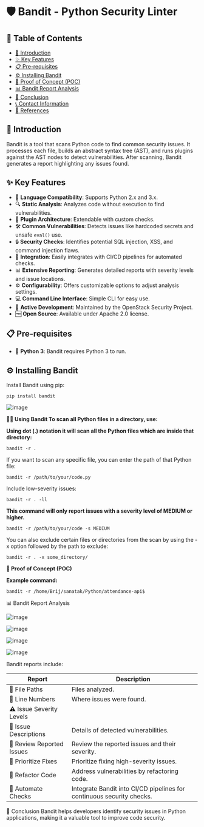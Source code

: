 # 🛡️ Bandit - Python Security Linter

## 📑 Table of Contents
- [📖 Introduction](#-introduction)
- [✨ Key Features](#-key-features)
- [📋 Pre-requisites](#-pre-requisites)
- [⚙️ Installing Bandit](#️-installing-bandit)
- [🚀 Proof of Concept (POC)](#-proof-of-concept-poc)
- [📊 Bandit Report Analysis](#-bandit-report-analysis)
- [🏁 Conclusion](#-conclusion)
- [📞 Contact Information](#-contact-information)
- [🔗 References](#-references)

## 📖 Introduction
Bandit is a tool that scans Python code to find common security issues. It processes each file, builds an abstract syntax tree (AST), and runs plugins against the AST nodes to detect vulnerabilities. After scanning, Bandit generates a report highlighting any issues found.

## ✨ Key Features
- 🐍 **Language Compatibility**: Supports Python 2.x and 3.x.
- 🔍 **Static Analysis**: Analyzes code without execution to find vulnerabilities.
- 🔌 **Plugin Architecture**: Extendable with custom checks.
- 🛠️ **Common Vulnerabilities**: Detects issues like hardcoded secrets and unsafe `eval()` use.
- 🔒 **Security Checks**: Identifies potential SQL injection, XSS, and command injection flaws.
- 🔗 **Integration**: Easily integrates with CI/CD pipelines for automated checks.
- 📊 **Extensive Reporting**: Generates detailed reports with severity levels and issue locations.
- ⚙️ **Configurability**: Offers customizable options to adjust analysis settings.
- 💻 **Command Line Interface**: Simple CLI for easy use.
- 🚀 **Active Development**: Maintained by the OpenStack Security Project.
- 🆓 **Open Source**: Available under Apache 2.0 license.

## 📋 Pre-requisites
- 🐍 **Python 3**: Bandit requires Python 3 to run.

## ⚙️ Installing Bandit
Install Bandit using pip:

```
pip install bandit
```
![image](https://github.com/user-attachments/assets/09caeabf-787c-4b76-a92b-a23324764c61)



**🧑‍💻 Using Bandit
To scan all Python files in a directory, use:**

**Using dot (.) notation it will scan all the Python files which are inside that directory:**
```
bandit -r .
```

If you want to scan any specific file, you can enter the path of that Python file:

```
bandit -r /path/to/your/code.py
```

Include low-severity issues:

```
bandit -r . -ll
```


**This command will only report issues with a severity level of MEDIUM or higher.**
```
bandit -r /path/to/your/code -s MEDIUM
```



You can also exclude certain files or directories from the scan by using the -x option followed by the path to exclude:

```
bandit -r . -x some_directory/
```
****🚀  Proof of Concept (POC)****

**Example command:**
```
bandit -r /home/Brij/sanatak/Python/attendance-api$
```
📊 Bandit Report Analysis

![image](https://github.com/user-attachments/assets/4aaac4e3-8548-412d-87c7-2a63e8fc458c)

![image](https://github.com/user-attachments/assets/0589bd44-5649-4994-98f3-19efab36821e)


![image](https://github.com/user-attachments/assets/3a726e48-39bd-442e-b68c-a5509852367c)



![image](https://github.com/user-attachments/assets/769f7fb3-f390-4a49-86db-bd8768a5260d)




Bandit reports include:

| Report | Description                                          |
|-----------|------------------------------------------------------|
|📁 File Paths |Files analyzed.|
|🔢 Line Numbers| Where issues were found.|
|⚠️ Issue Severity Levels| |Low, Medium, High.|
|📝 Issue Descriptions | Details of detected vulnerabilities.|
|📄 Review Reported Issues| Review the reported issues and their severity.|
|🚨 Prioritize Fixes| Prioritize fixing high-severity issues.|
|🔄 Refactor Code | Address vulnerabilities by refactoring code.|
|🔁 Automate Checks| Integrate Bandit into CI/CD pipelines for continuous security checks.|

🏁 Conclusion
Bandit helps developers identify security issues in Python applications, making it a valuable tool to improve code security.



